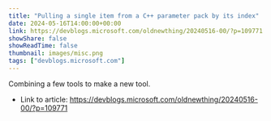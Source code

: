 ```yaml
---
title: "Pulling a single item from a C++ parameter pack by its index"
date: 2024-05-16T14:00:00+00:00
link: https://devblogs.microsoft.com/oldnewthing/20240516-00/?p=109771
showShare: false
showReadTime: false
thumbnail: images/misc.png
tags: ["devblogs.microsoft.com"]
---
```

Combining a few tools to make a new tool.

- Link to article: https://devblogs.microsoft.com/oldnewthing/20240516-00/?p=109771